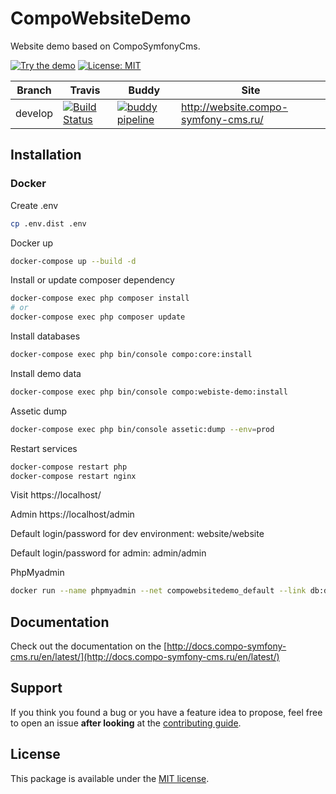 CompoWebsiteDemo
===========

Website demo based on CompoSymfonyCms.

[![Try the demo](https://img.shields.io/badge/try-demo-green.svg)](http://website.compo-symfony-cms.ru)
[![License: MIT](https://img.shields.io/badge/License-MIT-blue.svg)](https://opensource.org/licenses/MIT)

Branch | Travis | Buddy | Site |
------ | ------ | ----- | ---- |
develop| [![Build Status](https://travis-ci.com/comporu/compo-website-demo.svg?token=Wm83L8fqS3rA3qLbfpD2&branch=master)](https://travis-ci.com/comporu/compo-website-demo) | [![buddy pipeline](https://app.buddy.works/comporu/compo-website-demo/pipelines/pipeline/142694/badge.svg?token=fc1497672c816787d99074f21845ccc6843d7bb0f1151cd28e3d2d9a99711876 "buddy pipeline")](https://app.buddy.works/comporu/compo-website-demo/pipelines/pipeline/142694) | http://website.compo-symfony-cms.ru/ |

## Installation

### Docker

Create .env

```bash
cp .env.dist .env
```

Docker up

```bash
docker-compose up --build -d
```

Install or update composer dependency

```bash
docker-compose exec php composer install
# or
docker-compose exec php composer update
```

Install databases

```bash
docker-compose exec php bin/console compo:core:install
```

Install demo data

```bash
docker-compose exec php bin/console compo:webiste-demo:install
```

Assetic dump

```bash
docker-compose exec php bin/console assetic:dump --env=prod
```

Restart services

```bash
docker-compose restart php
docker-compose restart nginx
```


Visit https://localhost/

Admin https://localhost/admin

Default login/password for dev environment: website/website

Default login/password for admin: admin/admin

PhpMyadmin

```bash
docker run --name phpmyadmin --net compowebsitedemo_default --link db:db -p 8080:80 phpmyadmin/phpmyadmin
```


## Documentation

Check out the documentation on the [http://docs.compo-symfony-cms.ru/en/latest/](http://docs.compo-symfony-cms.ru/en/latest/)

## Support

If you think you found a bug or you have a feature idea to propose, feel free to open an issue
**after looking** at the [contributing guide](CONTRIBUTING.md).

## License

This package is available under the [MIT license](LICENSE).
